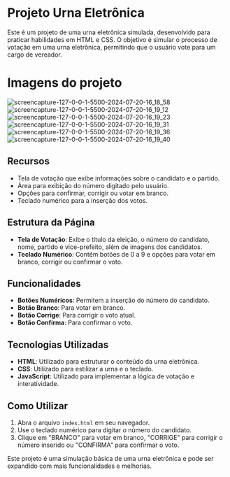 # Projeto Urna Eletrônica

Este é um projeto de uma urna eletrônica simulada, desenvolvido para praticar habilidades em HTML e CSS. O objetivo é simular o processo de votação em uma urna eletrônica, permitindo que o usuário vote para um cargo de vereador.

# Imagens do projeto
![screencapture-127-0-0-1-5500-2024-07-20-16_18_58](https://github.com/user-attachments/assets/fa4ed18d-79a7-4366-9985-ac3c7f26b584)
![screencapture-127-0-0-1-5500-2024-07-20-16_19_12](https://github.com/user-attachments/assets/9dda3122-2f1a-4263-ba9c-278aa01f51a6)
![screencapture-127-0-0-1-5500-2024-07-20-16_19_23](https://github.com/user-attachments/assets/ea55e03b-64f6-4adb-8ba6-fd9310691335)
![screencapture-127-0-0-1-5500-2024-07-20-16_19_31](https://github.com/user-attachments/assets/72c50387-3b97-49a7-aa18-9f3283f103b3)
![screencapture-127-0-0-1-5500-2024-07-20-16_19_36](https://github.com/user-attachments/assets/2195993e-b275-43af-aff7-2f05b33ac11b)
![screencapture-127-0-0-1-5500-2024-07-20-16_19_40](https://github.com/user-attachments/assets/c306671f-754f-4580-b500-ced9d7dd3d25)

## Recursos

- Tela de votação que exibe informações sobre o candidato e o partido.
- Área para exibição do número digitado pelo usuário.
- Opções para confirmar, corrigir ou votar em branco.
- Teclado numérico para a inserção dos votos.

## Estrutura da Página

- **Tela de Votação**: Exibe o título da eleição, o número do candidato, nome, partido e vice-prefeito, além de imagens dos candidatos.
- **Teclado Numérico**: Contém botões de 0 a 9 e opções para votar em branco, corrigir ou confirmar o voto.

## Funcionalidades

- **Botões Numéricos**: Permitem a inserção do número do candidato.
- **Botão Branco**: Para votar em branco.
- **Botão Corrige**: Para corrigir o voto atual.
- **Botão Confirma**: Para confirmar o voto.

## Tecnologias Utilizadas

- **HTML**: Utilizado para estruturar o conteúdo da urna eletrônica.
- **CSS**: Utilizado para estilizar a urna e o teclado.
- **JavaScript**: Utilizado para implementar a lógica de votação e interatividade.

## Como Utilizar

1. Abra o arquivo `index.html` em seu navegador.
2. Use o teclado numérico para digitar o número do candidato.
3. Clique em "BRANCO" para votar em branco, "CORRIGE" para corrigir o número inserido ou "CONFIRMA" para confirmar o voto.

Este projeto é uma simulação básica de uma urna eletrônica e pode ser expandido com mais funcionalidades e melhorias.
